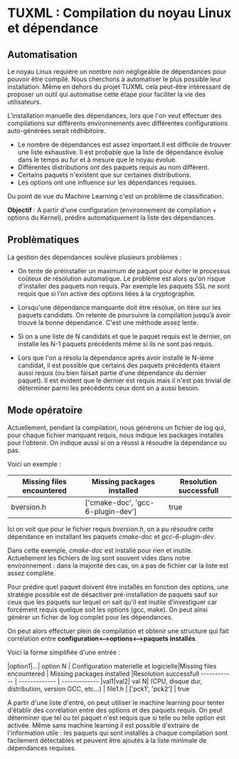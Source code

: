 # TUXML : Compilation du noyau Linux et dépendance

## Automatisation

Le noyau Linux requière un nombre non négligeable de dépendances pour pouvoir être compilé.
Nous cherchons à automatiser le plus possible leur installation. Même en dehors du projet TUXML cela peut-être intéressant de proposer un outil qui automatise cette étape pour faciliter la vie des utilisateurs.

L'installation manuelle des dépendances, lors que l'on veut effectuer des compilations sur différents environnements avec différentes configurations auto-générées serait rédhibitoire.

- Le nombre de dépendances est assez important.Il est difficile de trouver une liste exhaustive. Il est probable que la liste de dépendance évolue dans le temps au fur et à mesure que le noyau évolue.
- Différentes distributions ont des paquets requis au nom différent.
- Certains paquets n'existent que sur certaines distributions.
- Les options ont une influence sur les dépendances requises.

Du point de vue du Machine Learning c'est un problème de classification.

**Objectif** : A partir d'une configuration (environnement de compilation + options du Kernel), prédire automatiquement la liste des dépendances.

## Problèmatiques


La gestion des dépendances soulève plusieurs problèmes :

- On tente de préinstaller un maximum de paquet pour éviter le processus coûteux de résolution automatique. Le problème est alors qu'on risque d'installer des paquets non requis. Par exemple les paquets SSL ne sont requis que si l'on active des options liées à la cryptographie.

- Lorsqu'une dépendance manquante doit être résolue, on itère sur les paquets candidats. On retente de poursuivre la compilation jusqu’à avoir trouvé la bonne dépendance. C'est une méthode assez lente.

- Si on a une liste de N candidats et que le paquet requis est le dernier, on installe les N-1 paquets précédents même si ils ne sont pas requis.
- Lors que l'on a résolu la dépendance après avoir installé le N-ième candidat, il est possible que certains des paquets précédents étaient aussi requis (ou bien faisait partie d'une dépendance du dernier paquet).
Il est évident que le dernier est requis mais il n'est pas trivial de déterminer parmi les précédents ceux dont on a aussi besoin.

## Mode opératoire

Actuellement, pendant la compilation, nous générons un fichier de log qui, pour chaque fichier manquant requis, nous indique les packages installés pour l'obtenir. On indique aussi si on a réussi à résoudre la dépendance ou pas.

Voici un exemple :

Missing files encountered | Missing packages installed |Resolution successfull
------------ | ------------- | -------------
 bversion.h | ['cmake-doc', 'gcc-6-plugin-dev'] | true

Ici on voit que pour le fichier requis *bversion.h*, on a pu résoudre cette dépendance en installant les paquets *cmake-doc* et *gcc-6-plugin-dev*.

Dans cette exemple, *cmake-doc* est installé pour rien et inutile.
Actuellement les fichiers de log sont souvent vides dans notre environnement : dans la
majorité des cas, on a pas de fichier car la liste est assez complète.

Pour prédire quel paquet doivent être installés en fonction des options, une stratégie
possible est de désactiver pré-installation de paquets sauf sur ceux que les paquets sur lequel on sait qu'il est inutile d’investiguer car forcément requis quelque soit les options (gcc, make). On peut ainsi générer un ficher de log complet pour les dépendances.

On peut alors effectuer plein de compilation et obtenir une structure qui fait corrélation entre **configuration<-->options<-->paquets installés**.

Voici la forme simplifiée d'une entrée :

|option1|...| option N | Configuration materielle et logicielle|Missing files encountered | Missing packages installed |Resolution successfull
------------ | ------------- | -------------
|val1|val2| val N| (CPU, disque dur, distribution, version GCC, etc...)  | file1.h | ['pck1', 'pck2'] | true

A partir d'une liste d'entré, on peut utiliser le machine learning pour tenter d'établir des corrélation entre des options et des paquets requis. On peut déterminer que tel ou tel paquet n'est requis que si telle ou telle option est activée. Même sans machine learning il est possible d'extraire de l'information utile : les paquets qui sont installés à chaque compilation sont facilement détectables et peuvent être ajoutés à la liste minimale de dépendances requises.
